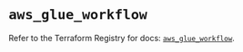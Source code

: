 # `aws_glue_workflow`

Refer to the Terraform Registry for docs: [`aws_glue_workflow`](https://registry.terraform.io/providers/hashicorp/aws/6.8.0/docs/resources/glue_workflow).
